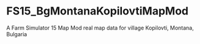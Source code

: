 # FS15_BgMontanaKopilovtiMapMod
A Farm Simulator 15 Map Mod real map data for village Kopilovti, Montana, Bulgaria 
